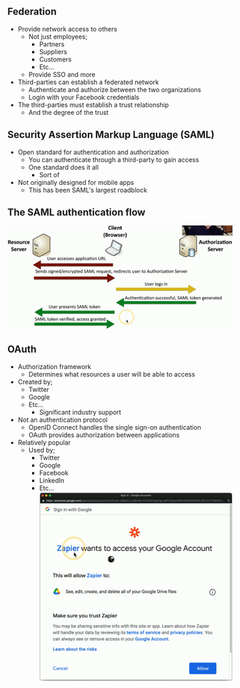 ## Federation
- Provide network access to others
	- Not just employees;
		- Partners
		- Suppliers
		- Customers
		- Etc...
	- Provide SSO and more
- Third-parties can establish a federated network
	- Authenticate and authorize between the two organizations
	- Login with your Facebook credentials
- The third-parties must establish a trust relationship
	- And the degree of the trust
## Security Assertion Markup Language (SAML)
- Open standard for authentication and authorization
	- You can authenticate through a third-party to gain access
	- One standard does it all
		- Sort of
- Not originally designed for mobile apps
	- This has been SAML's largest roadblock
## The SAML authentication flow
![](../Images/240603-1.png)
## OAuth
- Authorization framework
	- Determines what resources a user will be able to access
- Created by;
	- Twitter
	- Google
	- Etc...
		- Significant industry support
- Not an authentication protocol
	- OpenID Connect handles the single sign-on authentication
	- OAuth provides authorization between applications
- Relatively popular
	- Used by;
		- Twitter
		- Google
		- Facebook
		- LinkedIn
		- Etc...
![](../Images/240603-1%201.png)

